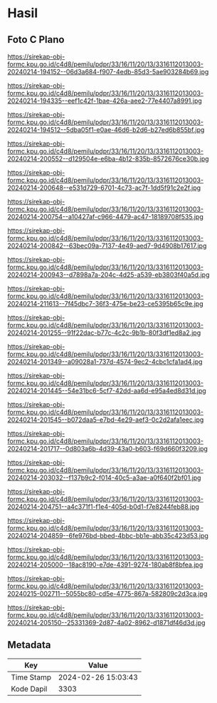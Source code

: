 # Hasil

## Foto C Plano

https://sirekap-obj-formc.kpu.go.id/c4d8/pemilu/pdpr/33/16/11/20/13/3316112013003-20240214-194152--06d3a684-f907-4edb-85d3-5ae903284b69.jpg

https://sirekap-obj-formc.kpu.go.id/c4d8/pemilu/pdpr/33/16/11/20/13/3316112013003-20240214-194335--eef1c42f-1bae-426a-aee2-77e4407a8991.jpg

https://sirekap-obj-formc.kpu.go.id/c4d8/pemilu/pdpr/33/16/11/20/13/3316112013003-20240214-194512--5dba05f1-e0ae-46d6-b2d6-b27ed6b855bf.jpg

https://sirekap-obj-formc.kpu.go.id/c4d8/pemilu/pdpr/33/16/11/20/13/3316112013003-20240214-200552--d129504e-e6ba-4b12-835b-8572676ce30b.jpg

https://sirekap-obj-formc.kpu.go.id/c4d8/pemilu/pdpr/33/16/11/20/13/3316112013003-20240214-200648--e531d729-6701-4c73-ac7f-1dd5f91c2e2f.jpg

https://sirekap-obj-formc.kpu.go.id/c4d8/pemilu/pdpr/33/16/11/20/13/3316112013003-20240214-200754--a10427af-c966-4479-ac47-18189708f535.jpg

https://sirekap-obj-formc.kpu.go.id/c4d8/pemilu/pdpr/33/16/11/20/13/3316112013003-20240214-200842--63bec09a-7137-4e49-aed7-9d4908b17617.jpg

https://sirekap-obj-formc.kpu.go.id/c4d8/pemilu/pdpr/33/16/11/20/13/3316112013003-20240214-200943--d7898a7a-204c-4d25-a539-eb3803f40a5d.jpg

https://sirekap-obj-formc.kpu.go.id/c4d8/pemilu/pdpr/33/16/11/20/13/3316112013003-20240214-211613--7f45dbc7-36f3-475e-be23-ce5395b65c9e.jpg

https://sirekap-obj-formc.kpu.go.id/c4d8/pemilu/pdpr/33/16/11/20/13/3316112013003-20240214-201255--91f22dac-b77c-4c2c-9b1b-80f3df1ed8a2.jpg

https://sirekap-obj-formc.kpu.go.id/c4d8/pemilu/pdpr/33/16/11/20/13/3316112013003-20240214-201349--a09028a1-737d-4574-9ec2-4cbc1cfa1ad4.jpg

https://sirekap-obj-formc.kpu.go.id/c4d8/pemilu/pdpr/33/16/11/20/13/3316112013003-20240214-201445--54e31bc6-5cf7-42dd-aa6d-e95a4ed8d31d.jpg

https://sirekap-obj-formc.kpu.go.id/c4d8/pemilu/pdpr/33/16/11/20/13/3316112013003-20240214-201545--b072daa5-e7bd-4e29-aef3-0c2d2afa1eec.jpg

https://sirekap-obj-formc.kpu.go.id/c4d8/pemilu/pdpr/33/16/11/20/13/3316112013003-20240214-201717--0d803a6b-4d39-43a0-b603-f69d660f3209.jpg

https://sirekap-obj-formc.kpu.go.id/c4d8/pemilu/pdpr/33/16/11/20/13/3316112013003-20240214-203032--f137b9c2-f014-40c5-a3ae-a0f640f2bf01.jpg

https://sirekap-obj-formc.kpu.go.id/c4d8/pemilu/pdpr/33/16/11/20/13/3316112013003-20240214-204751--a4c371f1-f1e4-405d-b0d1-f7e8244feb88.jpg

https://sirekap-obj-formc.kpu.go.id/c4d8/pemilu/pdpr/33/16/11/20/13/3316112013003-20240214-204859--6fe976bd-bbed-4bbc-bb1e-abb35c423d53.jpg

https://sirekap-obj-formc.kpu.go.id/c4d8/pemilu/pdpr/33/16/11/20/13/3316112013003-20240214-205000--18ac8190-e7de-4391-9274-180ab8f8bfea.jpg

https://sirekap-obj-formc.kpu.go.id/c4d8/pemilu/pdpr/33/16/11/20/13/3316112013003-20240215-002711--5055bc80-cd5e-4775-867a-582809c2d3ca.jpg

https://sirekap-obj-formc.kpu.go.id/c4d8/pemilu/pdpr/33/16/11/20/13/3316112013003-20240214-205150--25331369-2d87-4a02-8962-d1871df46d3d.jpg


## Metadata

| Key        | Value               |
| ---------- | ------------------- |
| Time Stamp | 2024-02-26 15:03:43 |
| Kode Dapil | 3303                |



